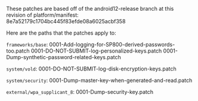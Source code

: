 These patches are based off of the android12-release branch
at this revision of platform/manifest:
8e7a52179c1704bc445f83efde08a6025acbf358

Here are the paths that the patches apply to:

`frameworks/base`:
  0001-Add-logging-for-SP800-derived-passwords-too.patch
  0001-DO-NOT-SUBMIT-log-personalized-keys.patch
  0001-Dump-synthetic-password-related-keys.patch

`system/vold`:
  0001-DO-NOT-SUBMIT-log-disk-encryption-keys.patch

`system/security`:
  0001-Dump-master-key-when-generated-and-read.patch

`external/wpa_supplicant_8`:
  0001-Dump-security-key.patch
